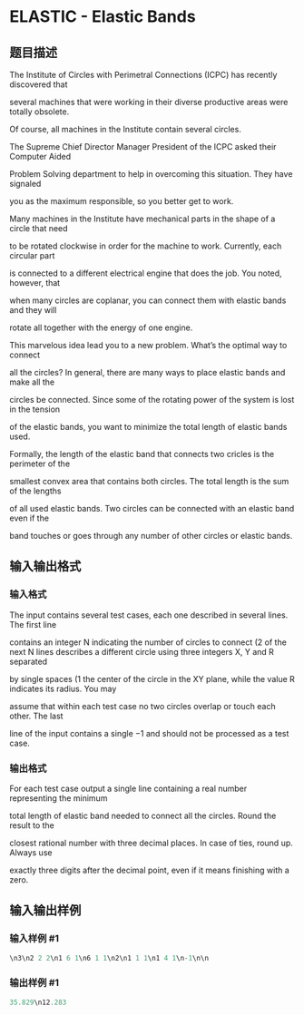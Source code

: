 # ELASTIC - Elastic Bands

## 题目描述

The Institute of Circles with Perimetral Connections (ICPC) has recently discovered that

several machines that were working in their diverse productive areas were totally obsolete.

Of course, all machines in the Institute contain several circles.

The Supreme Chief Director Manager President of the ICPC asked their Computer Aided

Problem Solving department to help in overcoming this situation. They have signaled

you as the maximum responsible, so you better get to work.

Many machines in the Institute have mechanical parts in the shape of a circle that need

to be rotated clockwise in order for the machine to work. Currently, each circular part

is connected to a different electrical engine that does the job. You noted, however, that

when many circles are coplanar, you can connect them with elastic bands and they will

rotate all together with the energy of one engine.

This marvelous idea lead you to a new problem. What’s the optimal way to connect

all the circles? In general, there are many ways to place elastic bands and make all the

circles be connected. Since some of the rotating power of the system is lost in the tension

of the elastic bands, you want to minimize the total length of elastic bands used.

Formally, the length of the elastic band that connects two cricles is the perimeter of the

smallest convex area that contains both circles. The total length is the sum of the lengths

of all used elastic bands. Two circles can be connected with an elastic band even if the

band touches or goes through any number of other circles or elastic bands.

## 输入输出格式

### 输入格式

The input contains several test cases, each one described in several lines. The first line

contains an integer N indicating the number of circles to connect (2 of the next N lines describes a different circle using three integers X, Y and R separated

by single spaces (1 the center of the circle in the XY plane, while the value R indicates its radius. You may

assume that within each test case no two circles overlap or touch each other. The last

line of the input contains a single −1 and should not be processed as a test case.

### 输出格式

For each test case output a single line containing a real number representing the minimum

total length of elastic band needed to connect all the circles. Round the result to the

closest rational number with three decimal places. In case of ties, round up. Always use

exactly three digits after the decimal point, even if it means finishing with a zero.

## 输入输出样例

### 输入样例 #1

```cpp
\n3\n2 2 2\n1 6 1\n6 1 1\n2\n1 1 1\n1 4 1\n-1\n\n
```


### 输出样例 #1

```cpp
35.829\n12.283
```


